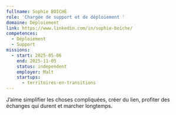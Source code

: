```yaml
---
fullname: Sophie BOICHÉ
role: 'Chargée de support et de déploiement '
domaine: Déploiement
link: https://www.linkedin.com/in/sophie-boiche/
competences:
  - Déploiement
  - Support
missions:
  - start: 2025-05-06
    end: 2025-11-05
    status: independent
    employer: Malt
    startups:
      - territoires-en-transitions
---
```

J’aime simplifier les choses compliquées, créer du lien, profiter des échanges qui durent et marcher longtemps. 